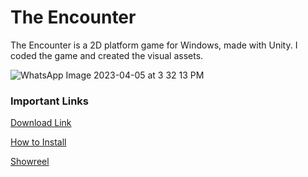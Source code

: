 # The Encounter

The Encounter is a 2D platform game for Windows, made with Unity. I coded the game and created the visual assets.

![WhatsApp Image 2023-04-05 at 3 32 13 PM](https://user-images.githubusercontent.com/114207468/230204485-eddf5428-bd4a-4143-84c7-749260402aa4.jpeg)

### Important Links
[Download Link](https://drive.google.com/file/d/1b1wyrZUrrtbmioPiVO0S4un3zRcPD9YQ/view?usp=sharing)

[How to Install](https://drive.google.com/file/d/1D5H3_oD-EaXGXSkbt_Cu3AifV-4r5n_1/view?usp=sharing)

[Showreel](https://drive.google.com/file/d/170qTnkm0pj1IliH0saI_a0dZT1yp-veJ/view?usp=sharing)
